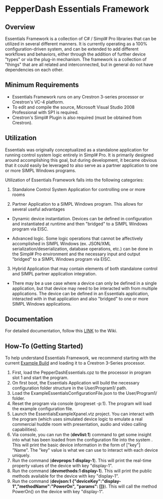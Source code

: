
# PepperDash Essentials Framework

## Overview
Essentials Framework is a collection of C# / Simpl# Pro libraries that can be utilized in several different manners. It is currently operating as a 100% configuration-driven system, and can be extended to add different workflows and behaviors, either through the addition of further device "types" or via the plug-in mechanism. The framework is a collection of "things" that are all related and interconnected, but in general do not have dependencies on each other.

## Minimum Requirements
- Essentials Framework runs on any Crestron 3-series processor or Crestron's VC-4 platform.
- To edit and compile the source, Microsoft Visual Studio 2008 Professional with SP1 is required.
- Crestron's Simpl# Plugin is also required (must be obtained from Crestron).

## Utilization
Essentials was originally conceptualized as a standalone application for running control system logic entirely in Simpl# Pro. It is primarily designed around accomplishing this goal, but during development, it became obvious that it could easily be leveraged to also serve as a partner application to one or more SIMPL Windows programs.

Utilization of Essentials Framework falls into the following categories:

1. Standalone Control System Application for controlling one or more rooms

2. Partner Application to a SIMPL Windows program. This allows for several useful advantages

- Dynamic device instantiation. Devices can be defined in configuration and instantiated at runtime and then "bridged" to a SIMPL Windows program via EISC.

- Advanced logic. Some logic operations that cannot be affectively accomplished in SIMPL Windows (ex. JSON/XML serialization/deserialization, database operations, etc.) can be done in the Simpl# Pro environment and the necessary input and output "bridged" to a SIMPL Windows program via EISC.

3. Hybrid Application that may contain elements of both standalone control and SIMPL partner application integration.
- There may be a use case where a device can only be defined in a single application, but that device may need to be interacted with from multiple applications.  The device can be defined in an Essentials application, interacted with in that application and also "bridged" to one or more SIMPL Windows applications.

 ## Documentation
 For detailed documentation, follow this [LINK](https://github.com/PepperDash/EssentialsFramework/wiki) to the Wiki.

## How-To (Getting Started)
To help understand Essentials Framework, we recommend starting with the current [Example Build]() and loading it to a Crestron 3-Series processor.

1. First, load the PepperDashEssentials.cpz to the processor in program slot 1 and start the program.
2. On first boot, the Essentials Application will build the necessary configuration folder structure in the User/Program1/ path.
3. Load the ExampleEssentialsConfigurationFile.json to the User/Program1/ folder.
4. Reset the program via console (progreset -p:1).  The program will load the example configuration file.
5. Launch the EssentialsExampleXpanel.vtz project.  You can interact with the program (which uses simulated device logic to emulate a real commercial huddle room with presentation, audio and video calling capabilities).
6. Via console, you can run the (**devlist:1**) command to get some insight into what has been loaded from the configuration file into the system .  This will print the basic device information in the form of ["key"] "Name".  The "key" value is what we can use to interact with each device uniquely.
7. Run the command (**devprops:1 display-1**).  This will print the real-time property values of the device with key "display-1".
8. Run the command (**devmethods:1 display-1**).  This will print the public methods available for the device with key "display-1".
9. Run the command (**devjson:1 {"deviceKey":"display-1","methodName":"PowerOn", "params": []}**).  This will call the method PowerOn() on the device with key "display-1".


